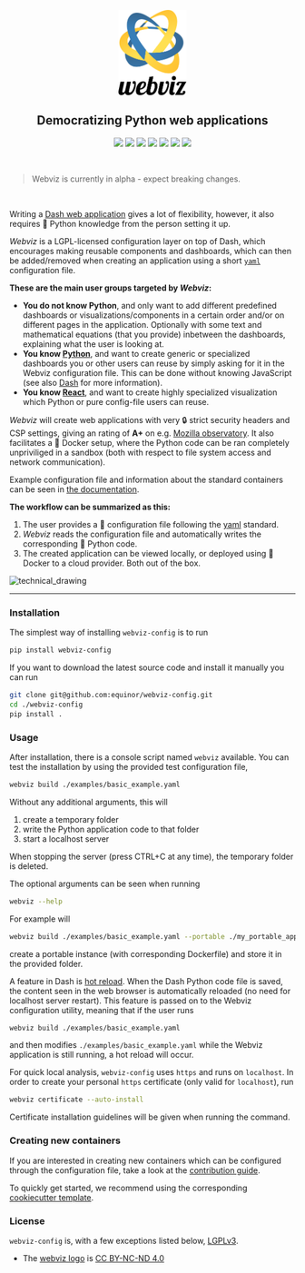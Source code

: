 <p align="center">
  <img height="150" src="./docs/assets/webviz-logo.svg">
</p>

<h2 align="center">Democratizing Python web applications</h2>

<p align="center">
<a href="https://badge.fury.io/py/webviz-config"><img src="https://badge.fury.io/py/webviz-config.svg"></a>
<a href="https://equinor.github.io/webviz-config"><img src="https://img.shields.io/badge/docs-passing-brightgreen"></a>  
<a href="https://github.com/equinor/webviz-config/blob/master/LICENSE"><img src="https://img.shields.io/github/license/equinor/webviz-config.svg?color=dark-green"></a>
<a href="https://travis-ci.org/equinor/webviz-config"><img src="https://travis-ci.org/equinor/webviz-config.svg?branch=master"></a>
<a href="https://www.codacy.com/manual/webviz/webviz-config?utm_source=github.com&amp;utm_medium=referral&amp;utm_content=equinor/webviz-config&amp;utm_campaign=Badge_Grade"><img src="https://api.codacy.com/project/badge/Grade/1d7a659ea4784aa396ac1cb101c8e678"></a>
<a href="https://www.python.org/"><img src="https://img.shields.io/badge/python-3.6%20|%203.7-blue.svg"></a>
<a href="https://github.com/psf/black"><img src="https://img.shields.io/badge/code%20style-black-000000.svg"></a>
</p>
<br/>

> Webviz is currently in alpha - expect breaking changes.

<br/>

Writing a [Dash web application](https://github.com/plotly/dash) gives a lot of flexibility, however, it also requires :snake: Python knowledge from the person setting it up.

*Webviz* is a LGPL-licensed configuration layer on top of Dash, which encourages making reusable components and dashboards, which can then be added/removed when creating an application using a short [`yaml`](https://en.wikipedia.org/wiki/YAML) configuration file.

**These are the main user groups targeted by *Webviz*:**
- **You do not know Python**, and only want to add different predefined dashboards or visualizations/components in a certain order and/or on different pages in the application. Optionally with some text and mathematical equations (that you provide) inbetween the  dashboards, explaining what the user is looking at.
- **You know [Python](https://www.python.org/)**, and want to create generic or specialized dashboards you or other users can reuse by simply asking for it in the Webviz configuration file. This can be done without knowing JavaScript (see also [Dash](https://plot.ly/dash/) for more information).
- **You know [React](https://reactjs.org/)**, and want to create highly specialized visualization which Python or pure config-file users can reuse.

*Webviz* will create web applications with very :lock: strict security headers and CSP settings, giving an rating of **A+** on e.g. [Mozilla observatory](https://observatory.mozilla.org/). It also facilitates a :whale: Docker setup, where the Python code can be ran completely unpriviliged in a sandbox (both with respect to file system access and network communication).

Example configuration file and information about the standard containers can be seen in [the documentation](https://equinor.github.io/webviz-config/).

**The workflow can be summarized as this:**
1) The user provides a :book: configuration file following the [yaml](https://en.wikipedia.org/wiki/YAML) standard.
2) *Webviz* reads the configuration file and automatically writes the corresponding :snake: Python code.
3) The created application can be viewed locally, or deployed using :whale: Docker to a cloud provider. Both out of the box.

![technical_drawing](https://user-images.githubusercontent.com/31612826/67282250-9f54fc80-f4d1-11e9-9f77-b352ec2710ed.png)

---

### Installation

The simplest way of installing `webviz-config` is to run
```bash
pip install webviz-config
```

If you want to download the latest source code and install it manually you 
can run
```bash
git clone git@github.com:equinor/webviz-config.git
cd ./webviz-config
pip install .
```

### Usage

After installation, there is a console script named `webviz` available. You can test the installation by using the provided test
configuration file,
```bash
webviz build ./examples/basic_example.yaml
```

Without any additional arguments, this will
1) create a temporary folder
2) write the Python application code to that folder
3) start a localhost server

When stopping the server (press CTRL+C at any time), the temporary folder is deleted.

The optional arguments can be seen when running
```bash
webviz --help
```
For example will
```bash
webviz build ./examples/basic_example.yaml --portable ./my_portable_app
```
create a portable instance (with corresponding Dockerfile) and store it in the provided folder.

A feature in Dash is [hot reload](https://community.plot.ly/t/announcing-hot-reload/14177).
When the Dash Python code file is saved, the content seen in the web browser is
automatically reloaded (no need for localhost server restart). This feature is passed on to
the Webviz configuration utility, meaning that if the user runs 
```bash
webviz build ./examples/basic_example.yaml
```
and then modifies `./examples/basic_example.yaml` while the Webviz application is
still running, a hot reload will occur.

For quick local analysis, `webviz-config` uses `https` and runs on `localhost`.
In order to create your personal `https` certificate (only valid for `localhost`), run
```bash
webviz certificate --auto-install
```
Certificate installation guidelines will be given when running the command.

### Creating new containers

If you are interested in creating new containers which can be configured through
the configuration file, take a look at the [contribution guide](./CONTRIBUTING.md).

To quickly get started, we recommend using the corresponding
[cookiecutter template](https://github.com/equinor/webviz-container-boilerplate).

### License

`webviz-config` is, with a few exceptions listed below, [LGPLv3](./LICENSE).

- The [webviz logo](./docs/assets/webviz-logo.svg) is [CC BY-NC-ND 4.0](https://creativecommons.org/licenses/by-nc-nd/4.0/)

